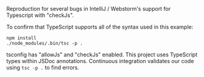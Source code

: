 Reproduction for several bugs in IntelliJ / Webstorm's support for Typescript with "checkJs".

To confirm that TypeScript supports all of the syntax used in this example:

    npm install
    ./node_modules/.bin/tsc -p .

tsconfig has "allowJs" and "checkJs" enabled.  This project uses TypeScript types within JSDoc annotations.
Continuous integration validates our code using `tsc -p .` to find errors.
